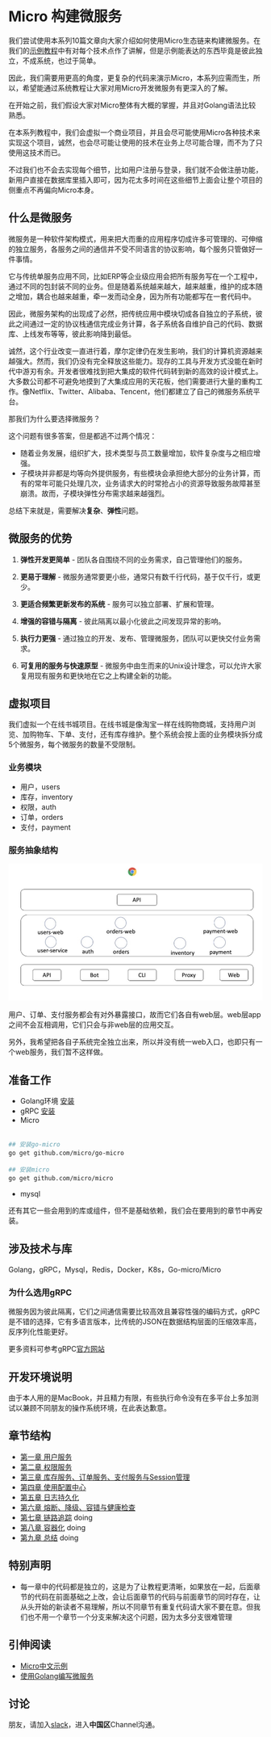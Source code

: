 # Micro 构建微服务

我们尝试使用本系列10篇文章向大家介绍如何使用Micro生态链来构建微服务。在我们的[示例教程][examples]中有对每个技术点作了讲解，但是示例能表达的东西毕竟是彼此独立，不成系统，也过于简单。

因此，我们需要用更高的角度，更复杂的代码来演示Micro，本系列应需而生，所以，希望能通过系统教程让大家对用Micro开发微服务有更深入的了解。

在开始之前，我们假设大家对Micro整体有大概的掌握，并且对Golang语法比较熟悉。

在本系列教程中，我们会虚拟一个商业项目，并且会尽可能使用Micro各种技术来实现这个项目，诚然，也会尽可能让使用的技术在业务上尽可能合理，而不为了只使用这技术而已。

不过我们也不会去实现每个细节，比如用户注册与登录，我们就不会做注册功能，新用户直接在数据库里插入即可，因为花太多时间在这些细节上面会让整个项目的侧重点不再偏向Micro本身。

## 什么是微服务

微服务是一种软件架构模式，用来把大而重的应用程序切成许多可管理的、可伸缩的独立服务，各服务之间的通信并不受不同语言的协议影响，每个服务只管做好一件事情。

它与传统单服务应用不同，比如ERP等企业级应用会把所有服务写在一个工程中，通过不同的包封装不同的业务。但是随着系统越来越大，越来越重，维护的成本随之增加，耦合也越来越重，牵一发而动全身，因为所有功能都写在一套代码中。

因此，微服务架构的出现成了必然，把传统应用中模块切成各自独立的子系统，彼此之间通过一定的协议栈通信完成业务计算，各子系统各自维护自己的代码、数据库、上线发布等等，彼此影响降到最低。

诚然，这个行业改变一直进行着，摩尔定律仍在发生影响，我们的计算机资源越来越强大。然而，我们仍没有完全释放这些能力。现存的工具与开发方式没能在新时代中游刃有余。开发者很难找到把大集成的软件代码转到新的高效的设计模式上。大多数公司都不可避免地摸到了大集成应用的天花板，他们需要进行大量的重构工作。像Netflix、Twitter、Alibaba、Tencent，他们都建立了自己的微服务系统平台。

那我们为什么要选择微服务？

这个问题有很多答案，但是都逃不过两个情况：

- 随着业务发展，组织扩大，技术类型与员工数量增加，软件复杂度与之相应增强。
- 子模块并非都是均等向外提供服务，有些模块会承担绝大部分的业务计算，而有的常年可能只处理几次，业务请求大的时常抢占小的资源导致服务故障甚至崩溃。故而，子模块弹性分布需求越来越强烈。

总结下来就是，需要解决**复杂**、**弹性**问题。

## 微服务的优势

1. **弹性开发更简单** - 团队各自围绕不同的业务需求，自己管理他们的服务。

2. **更易于理解** - 微服务通常要更小些，通常只有数千行代码，基于仅千行，或更少。

3. **更适合频繁更新发布的系统** - 服务可以独立部署、扩展和管理。

4. **增强的容错与隔离** - 彼此隔离以最小化彼此之间发现异常的影响。

5. **执行力更强** - 通过独立的开发、发布、管理微服务，团队可以更快交付业务需求。

6. **可复用的服务与快速原型** - 微服务中由生而来的Unix设计理念，可以允许大家复用现有服务和更快地在它之上构建全新的功能。

## 虚拟项目

我们虚拟一个在线书城项目。在线书城是像淘宝一样在线购物商城，支持用户浏览、加购物车、下单、支付，还有库存维护。整个系统会按上面的业务模块拆分成5个微服务，每个微服务的数量不受限制。

### 业务模块

- 用户，users
- 库存，inventory
- 权限，auth
- 订单，orders
- 支付，payment

### 服务抽象结构

![](./docs/design.png)

用户、订单、支付服务都会有对外暴露接口，故而它们各自有web层。web层app之间不会互相调用，它们只会与非web层的应用交互。

另外，我希望把各自子系统完全独立出来，所以并没有统一web入口，也即只有一个web服务，我们暂不这样做。

## 准备工作

- Golang环境 [安装](https://golang.google.cn/)
- gRPC [安装](https://grpc.io/docs/quickstart/go.html)
- Micro

```bash

## 安装go-micro
go get github.com/micro/go-micro

## 安装micro
go get github.com/micro/micro

```
- mysql


还有其它一些会用到的库或组件，但不是基础依赖，我们会在要用到的章节中再安装。

## 涉及技术与库

Golang，gRPC，Mysql，Redis，Docker，K8s，Go-micro/Micro

### 为什么选用gRPC

微服务因为彼此隔离，它们之间通信需要比较高效且兼容性强的编码方式，gRPC是不错的选择，它有多语言版本，比传统的JSON在数据结构层面的压缩效率高，反序列化性能更好。

更多资料可参考gRPC[官方网站][gRPC]

## 开发环境说明

由于本人用的是MacBook，并且精力有限，有些执行命令没有在多平台上多加测试以兼顾不同朋友的操作系统环境，在此表达歉意。

## 章节结构

- [第一章 用户服务][第一章]
- [第二章 权限服务][第二章]
- [第三章 库存服务、订单服务、支付服务与Session管理][第三章]
- [第四章 使用配置中心][第四章]
- [第五章 日志持久化][第五章]
- [第六章 熔断、降级、容错与健康检查][第六章]
- [第七章 链路追踪][第七章] doing
- [第八章 容器化][第八章] doing
- [第九章 总结][第九章] doing

## 特别声明

- 每一章中的代码都是独立的，这是为了让教程更清晰，如果放在一起，后面章节的代码在前面基础之上改，会让后面章节的代码与前面章节的同时存在，让从头开始的新读者不易理解，所以不同章节有重复代码请大家不要在意。但我们也不用一个章节一个分支来解决这个问题，因为太多分支很难管理

## 引伸阅读

- [Micro中文示例](https://github.com/micro-in-cn/all-in-one)
- [使用Golang编写微服务](https://ewanvalentine.io/microservices-in-golang-part-1/)

## 讨论

朋友，请加入[slack](http://slack.micro.mu/)，进入**中国区**Channel沟通。

[examples]: https://github.com/micro-in-cn/all-in-one
[gRPC]: https://grpc.io/

[第一章]: ./part1
[第二章]: ./part2
[第三章]: ./part3
[第四章]: ./part4
[第五章]: ./part5
[第六章]: ./part6
[第七章]: ./part7
[第八章]: ./part8
[第九章]: ./part9